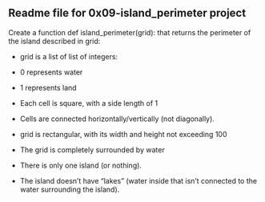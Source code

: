## Readme file for 0x09-island_perimeter project

Create a function def island_perimeter(grid): that returns the perimeter of the island described in grid:

- grid is a list of list of integers:

 - 0 represents water
 - 1 represents land
 - Each cell is square, with a side length of 1
 - Cells are connected horizontally/vertically (not diagonally).
 - grid is rectangular, with its width and height not exceeding 100
- The grid is completely surrounded by water
- There is only one island (or nothing).
- The island doesn’t have “lakes” (water inside that isn’t connected to the water surrounding the island).
